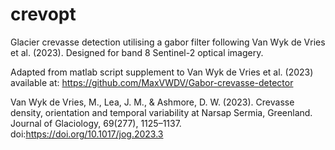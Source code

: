 # crevopt

Glacier crevasse detection utilising a gabor filter following Van Wyk de Vries et al.
(2023). Designed for band 8 Sentinel-2 optical imagery.

Adapted from matlab script supplement to Van Wyk de Vries et al. (2023) available at:
https://github.com/MaxVWDV/Gabor-crevasse-detector

Van Wyk de Vries, M., Lea, J. M., & Ashmore, D. W. (2023). Crevasse density, 
orientation and temporal variability at Narsap Sermia, Greenland. Journal of Glaciology, 
69(277), 1125–1137. doi:https://doi.org/10.1017/jog.2023.3
